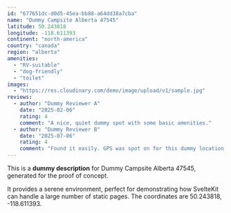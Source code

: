 ```yaml
---
id: "677651dc-d0d5-45ea-bb88-a64dd38a7cba"
name: "Dummy Campsite Alberta 47545"
latitude: 50.243818
longitude: -118.611393
continent: "north-america"
country: "canada"
region: "alberta"
amenities:
  - "RV-suitable"
  - "dog-friendly"
  - "toilet"
images:
  - "https://res.cloudinary.com/demo/image/upload/v1/sample.jpg"
reviews:
  - author: "Dummy Reviewer A"
    date: "2025-02-06"
    rating: 4
    comment: "A nice, quiet dummy spot with some basic amenities."
  - author: "Dummy Reviewer B"
    date: "2025-07-06"
    rating: 4
    comment: "Found it easily. GPS was spot on for this dummy location."
---
```


This is a **dummy description** for Dummy Campsite Alberta 47545, generated for the proof of concept.

It provides a serene environment, perfect for demonstrating how SvelteKit can handle a large number of static pages. The coordinates are 50.243818, -118.611393.
